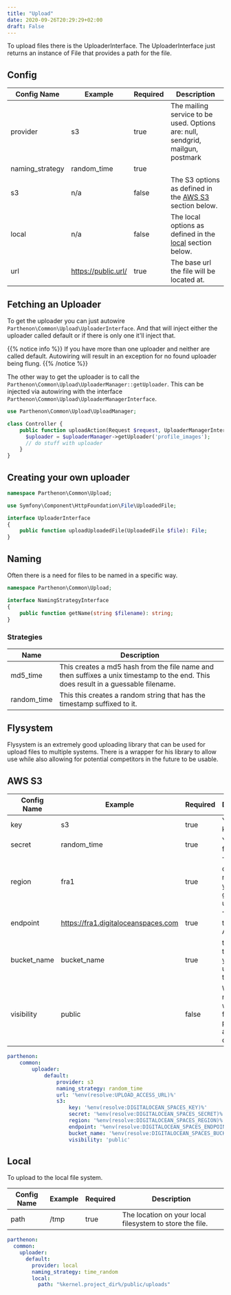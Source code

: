 ```yaml
---
title: "Upload"
date: 2020-09-26T20:29:29+02:00
draft: False
---
```

To upload files there is the UploaderInterface. The UploaderInterface just returns an instance of File that provides a path for the file.


## Config

| Config Name | Example | Required | Description |
| --- | --- | --- | --- |
| provider | s3 | true | The mailing service to be used. Options are: null, sendgrid, mailgun, postmark |
| naming_strategy | random_time | true | |
| s3 | n/a | false | The S3 options as defined in the [AWS S3](#aws_s3) section below. |
| local | n/a | false | The local options as defined in the [local](#local) section below. |
| url | https://public.url/ | true | The base url the file will be located at. |

## Fetching an Uploader

To get the uploader you can just autowire `Parthenon\Common\Upload\UploaderInterface`. And that will inject either the uploader called default or if there is only one it'll inject that.

{{% notice info %}}
If you have more than one uploader and neither are called default. Autowiring will result in an exception for no found uploader being flung.
{{% /notice %}}

The other way to get the uploader is to call the `Parthenon\Common\Upload\UploaderManager::getUploader`. This can be injected via autowiring with the interface `Parthenon\Common\Upload\UploaderManagerInterface`.

```PHP
use Parthenon\Common\Upload\UploadManager;

class Controller {
    public function uploadAction(Request $request, UploaderManagerInterface $uploaderManager) {
      $uploader = $uploaderManager->getUploader('profile_images');
      // do stuff with uploader
    }
}
```

## Creating your own uploader

```php
namespace Parthenon\Common\Upload;

use Symfony\Component\HttpFoundation\File\UploadedFile;

interface UploaderInterface
{
    public function uploadUploadedFile(UploadedFile $file): File;
}
```

## Naming

Often there is a need for files to be named in a specific way.

```php
namespace Parthenon\Common\Upload;

interface NamingStrategyInterface
{
    public function getName(string $filename): string;
}
```

### Strategies

| Name | Description |
| --- | --- |
| md5_time | This creates a md5 hash from the file name and then suffixes a unix timestamp to the end. This does result in a guessable filename. |
| random_time | This this creates a random string that has the timestamp suffixed to it. |

## Flysystem

Flysystem is an extremely good uploading library that can be used for upload files to multiple systems. There is a wrapper for his library to allow use while also allowing for potential competitors in the future to be usable.

## AWS S3

| Config Name | Example | Required | Description |
| --- | --- | --- | --- |
| key | s3 | true | Your client key to AWS |
| secret | random_time | true | Your secret for AWS |
| region | fra1 | true | The name of the region you're going to upload to |
| endpoint | https://fra1.digitaloceanspaces.com | true | The url to the AWS APIs. |
| bucket_name | bucket_name | true |  the name of the bucket you're uploading to. |
| visibility | public | false | Wether or not you want the file to be publically accessible or not |

```yaml
parthenon:
    common:
        uploader:
            default:
                provider: s3
                naming_strategy: random_time
                url: '%env(resolve:UPLOAD_ACCESS_URL)%'
                s3:
                    key: '%env(resolve:DIGITALOCEAN_SPACES_KEY)%'
                    secret: '%env(resolve:DIGITALOCEAN_SPACES_SECRET)%'
                    region: '%env(resolve:DIGITALOCEAN_SPACES_REGION)%'
                    endpoint: '%env(resolve:DIGITALOCEAN_SPACES_ENDPOINT)%'
                    bucket_name: '%env(resolve:DIGITALOCEAN_SPACES_BUCKET)%'
                    visibility: 'public'
```

## Local

To upload to the local file system.

| Config Name | Example | Required | Description |
| --- | --- | --- | --- |
| path | /tmp | true | The location on your local filesystem to store the file. |

```YAML
parthenon:
  common:
    uploader:
      default:
        provider: local
        naming_strategy: time_random
        local:
          path: "%kernel.project_dir%/public/uploads"
```
